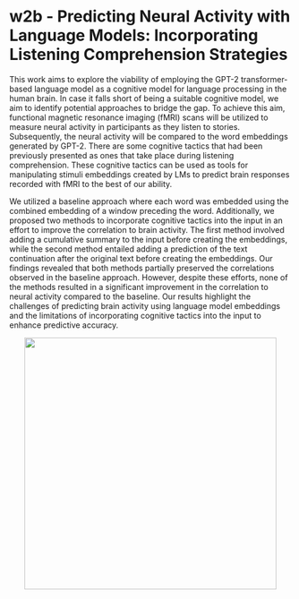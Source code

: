 # w2b - Predicting Neural Activity with Language Models: Incorporating Listening Comprehension Strategies

This work aims to explore the viability of employing the GPT-2 transformer-based
language model as a cognitive model for language processing in the human brain. In case it falls short
of being a suitable cognitive model, we aim to identify potential approaches to bridge the gap. To
achieve this aim, functional magnetic resonance imaging (fMRI) scans will be utilized to measure neural
activity in participants as they listen to stories. Subsequently, the neural activity will be compared to
the word embeddings generated by GPT-2.
There are some cognitive tactics that had been previously presented as ones that take place during
listening comprehension. These cognitive tactics can be used as tools for manipulating stimuli
embeddings created by LMs to predict brain responses recorded with fMRI to the best
of our ability.

We utilized
a baseline approach where each word was embedded using the combined embedding of a window
preceding the word. Additionally, we proposed two methods to incorporate cognitive tactics into the
input in an effort to improve the correlation to brain activity. The first method involved adding a
cumulative summary to the input before creating the embeddings, while the second method entailed
adding a prediction of the text continuation after the original text before creating the embeddings.
Our findings revealed that both methods partially preserved the correlations observed in the baseline approach. However, despite these efforts, none of the methods resulted in a significant improvement
in the correlation to neural activity compared to the baseline. Our results highlight the challenges of
predicting brain activity using language model embeddings and the limitations of incorporating cognitive tactics into the input to enhance predictive accuracy.

<p align="center">
	<img src="https://user-images.githubusercontent.com/81311717/231746124-084ae71d-b818-407a-a335-46eea15a119b.png" width="450">
</p>

